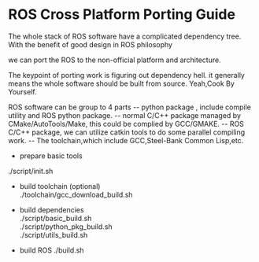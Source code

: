 # ROS Cross Platform Porting Guide

   The whole stack of ROS software have a complicated dependency tree. With the benefit of good design in ROS philosophy

we can port the ROS to the non-official platform and architecture.

   The keypoint of porting work is figuring out dependency hell. it generally means the whole software should be built from source. Yeah,Cook By Yourself.

ROS software can be group to 4 parts 
 -- python package , include compile utility and ROS python package.
 -- normal C/C++ package managed by CMake/AutoTools/Make, this could be complied by GCC/GMAKE.
 -- ROS C/C++ package, we can utilize catkin tools to do some parallel compiling work.
 -- The toolchain,which include GCC,Steel-Bank Common Lisp,etc. 

- prepare basic tools  

 ./script/init.sh  

- build toolchain (optional)  
./toolchain/gcc_download_build.sh  

- build dependencies  
./script/basic_build.sh   
./script/python_pkg_build.sh   
./script/utils_build.sh   

- build ROS
./build.sh 



  
 
 



